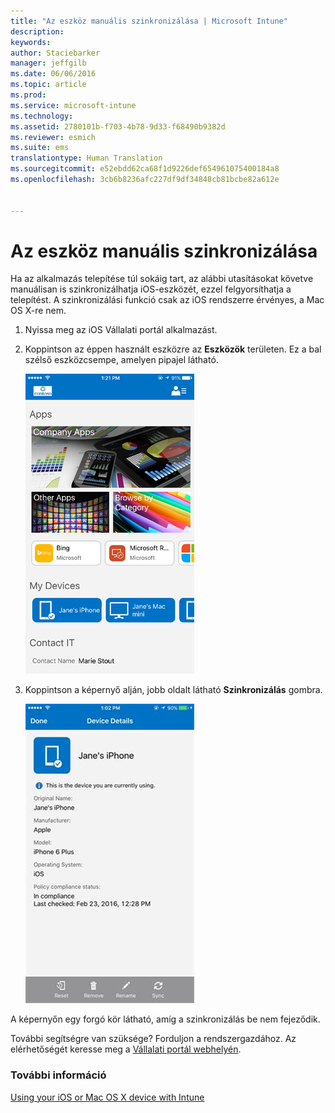 ```yaml
---
title: "Az eszköz manuális szinkronizálása | Microsoft Intune"
description: 
keywords: 
author: Staciebarker
manager: jeffgilb
ms.date: 06/06/2016
ms.topic: article
ms.prod: 
ms.service: microsoft-intune
ms.technology: 
ms.assetid: 2780101b-f703-4b78-9d33-f68490b9382d
ms.reviewer: esmich
ms.suite: ems
translationtype: Human Translation
ms.sourcegitcommit: e52ebdd62ca68f1d9226def654961075400184a8
ms.openlocfilehash: 3cb6b8236afc227df9df34848cb81bcbe82a612e


---
```



# Az eszköz manuális szinkronizálása

Ha az alkalmazás telepítése túl sokáig tart, az alábbi utasításokat követve manuálisan is szinkronizálhatja iOS-eszközét, ezzel felgyorsíthatja a telepítést. A szinkronizálási funkció csak az iOS rendszerre érvényes, a Mac OS X-re nem.

1. Nyissa meg az iOS Vállalati portál alkalmazást.

2. Koppintson az éppen használt eszközre az **Eszközök** területen. Ez a bal szélső eszközcsempe, amelyen pipajel látható.

    ![ios-sync-1-comp-portal-apps](./media/ios-sync-1-comp-portal-apps.png)

3.  Koppintson a képernyő alján, jobb oldalt látható **Szinkronizálás** gombra.

    ![ios-sync-2-sync-button](./media/ios-sync-2-sync-button.png)

A képernyőn egy forgó kör látható, amíg a szinkronizálás be nem fejeződik.

További segítségre van szüksége? Forduljon a rendszergazdához. Az elérhetőségét keresse meg a [Vállalati portál webhelyén](http://portal.manage.microsoft.com).

### További információ
[Using your iOS or Mac OS X device with Intune](using-your-ios-or-mac-os-x-device-with-intune.md)


<!--HONumber=Jun16_HO4-->


